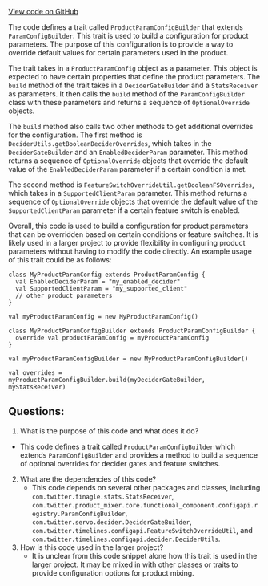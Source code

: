 [View code on GitHub](https://github.com/misbahsy/the-algorithm/product-mixer/core/src/main/scala/com/twitter/product_mixer/core/product/ProductParamConfigBuilder.scala)

The code defines a trait called `ProductParamConfigBuilder` that extends `ParamConfigBuilder`. This trait is used to build a configuration for product parameters. The purpose of this configuration is to provide a way to override default values for certain parameters used in the product. 

The trait takes in a `ProductParamConfig` object as a parameter. This object is expected to have certain properties that define the product parameters. The `build` method of the trait takes in a `DeciderGateBuilder` and a `StatsReceiver` as parameters. It then calls the `build` method of the `ParamConfigBuilder` class with these parameters and returns a sequence of `OptionalOverride` objects.

The `build` method also calls two other methods to get additional overrides for the configuration. The first method is `DeciderUtils.getBooleanDeciderOverrides`, which takes in the `DeciderGateBuilder` and an `EnabledDeciderParam` parameter. This method returns a sequence of `OptionalOverride` objects that override the default value of the `EnabledDeciderParam` parameter if a certain condition is met.

The second method is `FeatureSwitchOverrideUtil.getBooleanFSOverrides`, which takes in a `SupportedClientParam` parameter. This method returns a sequence of `OptionalOverride` objects that override the default value of the `SupportedClientParam` parameter if a certain feature switch is enabled.

Overall, this code is used to build a configuration for product parameters that can be overridden based on certain conditions or feature switches. It is likely used in a larger project to provide flexibility in configuring product parameters without having to modify the code directly. An example usage of this trait could be as follows:

```
class MyProductParamConfig extends ProductParamConfig {
  val EnabledDeciderParam = "my_enabled_decider"
  val SupportedClientParam = "my_supported_client"
  // other product parameters
}

val myProductParamConfig = new MyProductParamConfig()

class MyProductParamConfigBuilder extends ProductParamConfigBuilder {
  override val productParamConfig = myProductParamConfig
}

val myProductParamConfigBuilder = new MyProductParamConfigBuilder()

val overrides = myProductParamConfigBuilder.build(myDeciderGateBuilder, myStatsReceiver)
```
## Questions: 
 1. What is the purpose of this code and what does it do?
   - This code defines a trait called `ProductParamConfigBuilder` which extends `ParamConfigBuilder` and provides a method to build a sequence of optional overrides for decider gates and feature switches.
2. What are the dependencies of this code?
   - This code depends on several other packages and classes, including `com.twitter.finagle.stats.StatsReceiver`, `com.twitter.product_mixer.core.functional_component.configapi.registry.ParamConfigBuilder`, `com.twitter.servo.decider.DeciderGateBuilder`, `com.twitter.timelines.configapi.FeatureSwitchOverrideUtil`, and `com.twitter.timelines.configapi.decider.DeciderUtils`.
3. How is this code used in the larger project?
   - It is unclear from this code snippet alone how this trait is used in the larger project. It may be mixed in with other classes or traits to provide configuration options for product mixing.